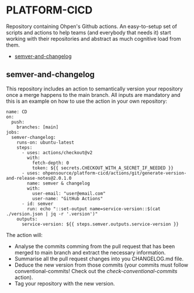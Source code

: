 # PLATFORM-CICD

Repository containing Ohpen's Github actions. An easy-to-setup set of scripts and actions to help teams (and everybody that needs it) start working with their repositories and abstract as much cognitive load from them.

- [semver-and-changelog](#semver-and-changelog)

## semver-and-changelog

This repository includes an action to semantically version your repository once a merge happens to the main branch. All inputs are mandatory and this is an example on how to use the action in your own repository:

```
name: CD
on:
  push:
    branches: [main]
jobs:
  semver-changelog:
    runs-on: ubuntu-latest
    steps:
      - uses: actions/checkout@v2
        with:
          fetch-depth: 0
          token: ${{ secrets.CHECKOUT_WITH_A_SECRET_IF_NEEDED }}
      - uses: ohpensource/platform-cicd/actions/git/generate-version-and-release-notes@2.0.1.0
        name: semver & changelog
        with:
          user-email: "user@email.com"
          user-name: "GitHub Actions"
      - id: semver
        run: echo "::set-output name=service-version::$(cat ./version.json | jq -r '.version')"
    outputs:
      service-version: ${{ steps.semver.outputs.service-version }}
```

The action will:

- Analyse the commits comming from the pull request that has been merged to main branch and extract the necessary information.
- Summarise all the pull request changes into you CHANGELOG.md file.
- Deduce the new version from those commits (your commits must follow conventional-commits! Check out the _check-conventional-commits_ action).
- Tag your repository with the new version.

<!-- ## PREVIOUS README

(will be gradually deleted once documentation migration advances)

#### create-iac-artifact

creates the iac artifact (.zip) for the provided iac folder
| name | description | required |
| ------------------- | -------------------------------------------- | -------- |
| region | aws region name | true |
| access-key | access key | true |
| secret-key | secret key | true |
| destination-account | where to store the artifact | true |
| role-name | role to assume to grant access to the bucket | true |
| version | service version | true |
| service-name | service name | true |
| iac | iac (terraform or cloudformation) | true |
| butcket-name | bucket name | true |
Example:

```
- uses: ohpensource/platform-cicd/actions/artifacts/create-iac-artifact@2.0.1.0
  with:
      region: <your-input>
      access-key: <your-input>
      secret-key: <your-input>
      destination-account: <your-input>
      role-name: <your-input>
      version: <your-input>
      service-name: <your-input>
      iac: <your-input>
      butcket-name: <your-input>

```

---

#### download-artifact

downloads the artifact(s) of an application and stores them locally into a folder
| name | description | required |
| ------------------ | -------------------------------------------- | -------- |
| region | aws region name | true |
| access-key | access key | true |
| secret-key | secret key | true |
| account | where to store the artifact | true |
| role-name | role to assume to grant access to the bucket | true |
| version | service version | true |
| service-name | service name | true |
| iac | iac (terraform or cloudformation) | true |
| bucket-name | bucket name | true |
| destination-folder | folder where to store the artifact | true |
Example:

```
- uses: ohpensource/platform-cicd/actions/artifacts/download-artifact@2.0.1.0
  with:
      region: <your-input>
      access-key: <your-input>
      secret-key: <your-input>
      account: <your-input>
      role-name: <your-input>
      version: <your-input>
      service-name: <your-input>
      iac: <your-input>
      bucket-name: <your-input>
      destination-folder: <your-input>

```

---

#### download-artifact

downloads the artifact(s) of an application and stores them locally into a folder
| name | description | required |
| ------------------ | -------------------------------------------- | -------- |
| region | aws region name | true |
| access-key | access key | true |
| secret-key | secret key | true |
| account | where to store the artifact | true |
| role-name | role to assume to grant access to the bucket | true |
| version | service version | true |
| service-name | service name | true |
| bucket-name | bucket name | true |
| destination-folder | folder where to store the artifact | true |
Example:

```
- uses: ohpensource/platform-cicd/actions/artifacts/download-unzip-artifact@2.0.1.0
  with:
      region: <your-input>
      access-key: <your-input>
      secret-key: <your-input>
      account: <your-input>
      role-name: <your-input>
      version: <your-input>
      service-name: <your-input>
      bucket-name: <your-input>
      destination-folder: <your-input>

```

---

#### create-dotnet-lambda-artifact

creates the lambda artifact (.zip) for the provided dotnet application
| name | description | required |
| ----------------------- | --------------------------------------- | -------- |
| region | aws region name | true |
| access-key | access key | true |
| secret-key | secret key | true |
| account | aws account id | true |
| role-name | role to assume | true |
| version | version of the service | true |
| service-name | name of the service | true |
| function-project-folder | folder where the function is located | true |
| function-project-name | name of the function (.csproj file) | true |
| application-framework | dotnet framework version for compiling | true |
| bucket-name | bucket name where to store the artifact | true |
Example:

```
- uses: ohpensource/platform-cicd/actions/artifacts/lambda/dotnet/create-dotnet-lambda-artifact@2.0.1.0
  with:
      region: <your-input>
      access-key: <your-input>
      secret-key: <your-input>
      account: <your-input>
      role-name: <your-input>
      version: <your-input>
      service-name: <your-input>
      function-project-folder: <your-input>
      function-project-name: <your-input>
      application-framework: <your-input>
      bucket-name: <your-input>

```

---

#### upload-lambda-artifact-to-s3

| name                  | description                             | required |
| --------------------- | --------------------------------------- | -------- |
| region                | aws region name                         | true     |
| access-key            | access key                              | true     |
| secret-key            | secret key                              | true     |
| account               | aws account id                          | true     |
| role-name             | role to assume                          | true     |
| version               | version of the lambda                   | true     |
| service-name          | name of the service                     | true     |
| function-project-name | name of the function                    | true     |
| artifact-folder       | artifact folder                         | true     |
| s3-bucket             | bucket name where to store the artifact | true     |

Example:

```
- uses: ohpensource/platform-cicd/actions/artifacts/lambda/upload-lambda-artifact-to-s3@2.0.1.0
  with:
      region: <your-input>
      access-key: <your-input>
      secret-key: <your-input>
      account: <your-input>
      role-name: <your-input>
      version: <your-input>
      service-name: <your-input>
      function-project-name: <your-input>
      artifact-folder: <your-input>
      s3-bucket: <your-input>

```

---

#### create-zip-artifact

creates an artifact (.zip) for the provided folder
| name | description | required |
| ------------------- | -------------------------------------------- | -------- |
| region | aws region name | true |
| access-key | access key | true |
| secret-key | secret key | true |
| destination-account | where to store the artifact | true |
| role-name | role to assume to grant access to the bucket | true |
| version | service version | true |
| service-name | service name | true |
| bucket-name | bucket name | true |
Example:

```
- uses: ohpensource/platform-cicd/actions/artifacts/upload-zip-artifact@2.0.1.0
  with:
      region: <your-input>
      access-key: <your-input>
      secret-key: <your-input>
      destination-account: <your-input>
      role-name: <your-input>
      version: <your-input>
      service-name: <your-input>
      bucket-name: <your-input>

```

---

#### create-or-update-stack

creates (or updates) an stack based on cfn inputs
| name | description | required |
| ------------------- | ------------------------------------------------------ | -------- |
| region | aws region name | true |
| access-key | access key | true |
| secret-key | secret key | true |
| account | aws account id | true |
| role-name | role to assume | true |
| stack-name | name of the stack to update | true |
| template-body-path | path where the cloudformation template file is located | true |
| cfn-parameters-path | path where the cloudformation inputs are located | true |
Example:

```
- uses: ohpensource/platform-cicd/actions/aws/cloudformation/create-or-update-stack@2.0.1.0
  with:
      region: <your-input>
      access-key: <your-input>
      secret-key: <your-input>
      account: <your-input>
      role-name: <your-input>
      stack-name: <your-input>
      template-body-path: <your-input>
      cfn-parameters-path: <your-input>

```

---

#### validate-cloudformation

validates (using aws api) a cloudformation yaml file
| name | description | required |
| ------------------- | ----------------------------------------------------- | -------- |
| cfn-template | cloudformation file | true |
| region | aws region name | true |
| access-key | access key | true |
| secret-key | secret key | true |
| destination-account | aws account id where to validate the cloudformation | true |
| role-name | name of the role to assume in the destination account | |
Example:

```
- uses: ohpensource/platform-cicd/actions/aws/cloudformation/validate-cloudformation@2.0.1.0
  with:
      cfn-template: <your-input>
      region: <your-input>
      access-key: <your-input>
      secret-key: <your-input>
      destination-account: <your-input>
      role-name: <your-input>

```

---

#### create-s3-bucket

sets up the credentials in the current shell for an aws user
| name | description | required |
| ---------- | --------------- | -------- |
| region | aws region name | true |
| access-key | access key | true |
| secret-key | secret key | true |
| account | aws account id | true |
| role-name | role name | true |
| s3-bucket | bucket name | true |
Example:

```
- uses: ohpensource/platform-cicd/actions/aws/s3/create-s3-bucket@2.0.1.0
  with:
      region: <your-input>
      access-key: <your-input>
      secret-key: <your-input>
      account: <your-input>
      role-name: <your-input>
      s3-bucket: <your-input>

```

---

#### build-dotnet-app

builds the provided application (developed in dotnet)
| name | description | required |
| -------- | -------------------------------------------------- | -------- |
| app-path | the root path of the application (defaults to src) | true |
Example:

```
- uses: ohpensource/platform-cicd/actions/builds/dotnet/build-dotnet-app@2.0.1.0
  with:
      app-path: <your-input>

```

---

#### ensure-commits-message-jira-ticket

checks that all commits in a pull request contain a jira ticket
| name | description | required |
| ----------- | ---------------------------------------------------- | -------- |
| base-branch | name of the branch where the pull request goes to | true |
| pr-branch | name of the branch where the pull request comes from | true |
Example:

```
- uses: ohpensource/platform-cicd/actions/git/ensure-commits-message-jira-ticket@2.0.1.0
  with:
      base-branch: <your-input>
      pr-branch: <your-input>

```

---

#### ensure-conventional-commits

checks that the commits in a pull request follow conventional commits
| name | description | required |
| ----------- | ---------------------------------------------------- | -------- |
| base-branch | name of the branch where the pull request goes to | true |
| pr-branch | name of the branch where the pull request comes from | true |
Example:

```
- uses: ohpensource/platform-cicd/actions/git/ensure-conventional-commits@2.0.1.0
  with:
      base-branch: <your-input>
      pr-branch: <your-input>

```

---

#### generate-version-and-release-notes

generates semver and changelog.md after a pull request has been merge
| name | description | required |
| ---------- | ----------------------------------------------------------- | -------- |
| user-email | email to sign the commit that will be pushed to main branch | true |
| user-name | name to sign the commit that will be pushed to main branch | true |
Example:

```
- uses: ohpensource/platform-cicd/actions/git/generate-version-and-release-notes@2.0.1.0
  with:
      user-email: <your-input>
      user-name: <your-input>

```

---

#### nuget-pack-push

Packages and pushes NuGet packages
| name | description | required |
| ----------------- | ---------------------------------------------------------------------------------------------------------------------------------------------- | -------- |
| nuget-feed-source | The source (repo) name of the NuGet feed to push to | true |
| nuget-feed-url | The URL of the NuGet feed to push to | true |
| username | The username to use when reading/pushing to the NuGet feed | true |
| password | The password/PAT to use when pushing to the NuGet feed | true |
| package-project | The package name to push to the NuGet feed | true |
| package-folder | The folder prefix where the project file is. Defaults to ./ | false |
| version-suffix | The version suffix to append to the package version. This value will be ignored if the package Version is specified. Defaults to empty string. | false |
| version | The package version. This value will override Version in \*.csproj. Defaults to empty string. | false |
Example:

```
- uses: ohpensource/platform-cicd/actions/packages/nuget/nuget-pack-push@2.0.1.0
  with:
      nuget-feed-source: <your-input>
      nuget-feed-url: <your-input>
      username: <your-input>
      password: <your-input>
      package-project: <your-input>
      package-folder: <your-input>
      version-suffix: <your-input>
      version: <your-input>

```

---

#### terraform-apply

applies a terraform configuration
| name | description | required |
| ---------------------- | --------------------------------------------------------- | -------- |
| region | aws region name | true |
| access-key | access key | true |
| secret-key | secret key | true |
| terraform-folder | folder where your terraform configuration is | true |
| backend-configuration | file with additional backend configuration | true |
| terraform-plan-file | An terraform plan file (previously created) | true |
| terraform-outputs-file | File where terraform will print the configuration outputs | false |
Example:

```
- uses: ohpensource/platform-cicd/actions/terraform/tfm-apply@2.0.1.0
  with:
      region: <your-input>
      access-key: <your-input>
      secret-key: <your-input>
      terraform-folder: <your-input>
      backend-configuration: <your-input>
      terraform-plan-file: <your-input>
      terraform-outputs-file: <your-input>

```

---

#### terraform-plan

plans a terraform configuration
| name | description | required |
| --------------------- | ------------------------------------------------------------------------------ | -------- |
| region | aws region name | true |
| access-key | access key | true |
| secret-key | secret key | true |
| terraform-folder | folder where your terraform configuration is | true |
| backend-configuration | file with additional backend configuration | true |
| terraform-var-file | file with the terraform variables (.tfvars or .tfvars.json) | true |
| terraform-plan-file | file where terraform will put the proposed plan | true |
| destroy-mode | Plans a destroy action. false(default value)=>normal flow, true=>destroy mode. | false |
Example:

```
- uses: ohpensource/platform-cicd/actions/terraform/tfm-plan@2.0.1.0
  with:
      region: <your-input>
      access-key: <your-input>
      secret-key: <your-input>
      terraform-folder: <your-input>
      backend-configuration: <your-input>
      terraform-var-file: <your-input>
      terraform-plan-file: <your-input>
      destroy-mode: <your-input>

```

---

#### terraform-validate

validates a terraform configuration
| name | description | required |
| ---------------- | ------------------------------------------------------------------------------------------------ | -------- |
| terraform-folder | folder where your terraform configuration is | true |
| use-backend | boolean to specify if backend configuration needs to be considered. Accepted values: true, false | true |
Example:

```
- uses: ohpensource/platform-cicd/actions/terraform/tfm-validate@2.0.1.0
  with:
      terraform-folder: <your-input>
      use-backend: <your-input>

```

---

#### run-dotnet-tests

runs dotnet tests inside a .sln recursively
| name | description | required |
| ---------- | ----------------------------------- | -------- |
| sln-folder | path where the .sln file is located | true |
Example:

```
- uses: ohpensource/platform-cicd/actions/tests/dotnet/run-dotnet-tests@2.0.1.0
  with:
      sln-folder: <your-input>

```

--- -->
